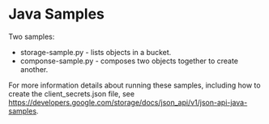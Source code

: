 Java Samples
============

Two samples:

- storage-sample.py - lists objects in a bucket.
- componse-sample.py - composes two objects together to create another.

For more information details about running these samples, including how to create the client_secrets.json file, see
https://developers.google.com/storage/docs/json_api/v1/json-api-java-samples.
